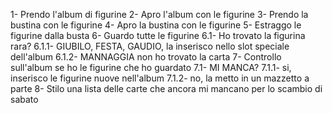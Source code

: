 <!-- SOLUZIONE -->

1- Prendo l'album di figurine
2- Apro l'album con le figurine
3- Prendo la bustina con le figurine
4- Apro la bustina con le figurine
5- Estraggo le figurine dalla busta
6- Guardo tutte le figurine
6.1- Ho trovato la figurina rara?
6.1.1- GIUBILO, FESTA, GAUDIO, la inserisco nello slot speciale dell'album
6.1.2- MANNAGGIA non ho trovato la carta
7- Controllo sull'album se ho le figurine che ho guardato
7.1- MI MANCA?
7.1.1- si, inserisco le figurine nuove nell'album
7.1.2- no, la metto in un mazzetto a parte
8- Stilo una lista delle carte che ancora mi mancano per lo scambio di sabato